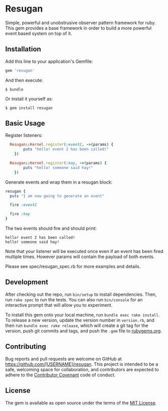 # Resugan

Simple, powerful and unobstrusive observer pattern framework for ruby. This gem provides
a base framework in order to build a more powerful event based system on top of it.

## Installation

Add this line to your application's Gemfile:

```ruby
gem 'resugan'
```

And then execute:

    $ bundle

Or install it yourself as:

    $ gem install resugan

## Basic Usage

Register listeners:

```ruby
  Resugan::Kernel.register(:event2, ->(params) {
        puts "hello! event 2 has been called!"
    })

  Resugan::Kernel.register(:hay, ->(params) {
        puts "hello! someone said hay!"
    })
```

Generate events and wrap them in a resugan block:

```ruby
resugan {
  puts "I am now going to generate an event"

  fire :event2

  fire :hay
}
```

The two events should fire and should print:

```
hello! event 2 has been called!
hello! someone said hay!
```

Note that your listener will be executed once even if an event has been fired
multiple times. However params will contain the payload of both events.

Please see spec/resugan_spec.rb for more examples and details.

## Development

After checking out the repo, run `bin/setup` to install dependencies. Then, run `rake spec` to run the tests. You can also run `bin/console` for an interactive prompt that will allow you to experiment.

To install this gem onto your local machine, run `bundle exec rake install`. To release a new version, update the version number in `version.rb`, and then run `bundle exec rake release`, which will create a git tag for the version, push git commits and tags, and push the `.gem` file to [rubygems.org](https://rubygems.org).

## Contributing

Bug reports and pull requests are welcome on GitHub at https://github.com/[USERNAME]/resugan. This project is intended to be a safe, welcoming space for collaboration, and contributors are expected to adhere to the [Contributor Covenant](http://contributor-covenant.org) code of conduct.


## License

The gem is available as open source under the terms of the [MIT License](http://opensource.org/licenses/MIT).
